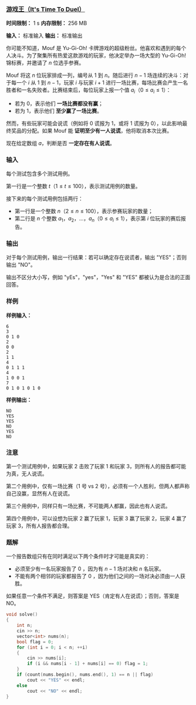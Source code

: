### [游戏王（It's Time To Duel）](https://codeforces.com/contest/2109/problem/A)

**时间限制：** 1 s
**内存限制：** 256 MB

**输入：** 标准输入
**输出：** 标准输出



你可能不知道，Mouf 是 Yu-Gi-Oh! 卡牌游戏的超级粉丝。他喜欢和遇到的每个人决斗。为了聚集所有热爱这款游戏的玩家，他决定举办一场大型的 Yu-Gi-Oh! 锦标赛，并邀请了 $n$ 位选手参赛。

Mouf 将这 $n$ 位玩家排成一列，编号从 $1$ 到 $n$。随后进行 $n - 1$ 场连续的决斗：对于每一个 $i$ 从 $1$ 到 $n - 1$，玩家 $i$ 与玩家 $i + 1$ 进行一场比赛，每场比赛会产生一名胜者和一名失败者。比赛结束后，每位玩家上报一个值 $a_i$（$0 \le a_i \le 1$）：

* 若为 $0$，表示他们 **一场比赛都没有赢**；
* 若为 $1$，表示他们 **至少赢了一场比赛**。

然而，有些玩家可能会说谎（例如将 $0$ 谎报为 $1$，或将 $1$ 谎报为 $0$），以此影响最终奖品的分配。如果 Mouf 能 **证明至少有一人说谎**，他将取消本次比赛。

现在给定数组 $a$，判断是否 **一定存在有人说谎**。







### 输入

每个测试包含多个测试用例。

第一行是一个整数 $t$（$1 \le t \le 100$），表示测试用例的数量。

接下来的每个测试用例包括两行：

* 第一行是一个整数 $n$（$2 \le n \le 100$），表示参赛玩家的数量；
* 第二行是 $n$ 个整数 $a_1$，$a_2$，$\ldots$，$a_n$（$0 \le a_i \le 1$），表示第 $i$ 位玩家的赛后报告。





### 输出

对于每个测试用例，输出一行结果：若可以确定存在说谎者，输出 "YES"；否则输出 "NO"。

输出不区分大小写，例如 "yEs"，"yes"，"Yes" 和 "YES" 都被认为是合法的正面回答。





### 样例

**样例输入：**

```
6
3
0 1 0
2
0 0
2
1 1
4
0 1 1 1
4
1 0 0 1
7
0 1 0 1 0 1 0
```



**样例输出：**

```
NO
YES
YES
NO
YES
NO
```





### 注意

第一个测试用例中，如果玩家 $2$ 击败了玩家 $1$ 和玩家 $3$，则所有人的报告都可能为真，无人说谎。

第二个用例中，仅有一场比赛（$1$ 号 vs $2$ 号），必须有一个人胜利，但两人都声称自己没赢，显然有人在说谎。

第三个用例中，同样只有一场比赛，不可能两人都赢，因此也有人说谎。

第四个用例中，可以设想为玩家 $2$ 赢了玩家 $1$，玩家 $3$ 赢了玩家 $2$，玩家 $4$ 赢了玩家 $3$，所有人报告都合理。





### 题解

一个报告数组只有在同时满足以下两个条件时才可能是真实的：

- 必须至少有一名玩家报告了 $0$ ，因为有 $n - 1$ 场对决和 $n$ 名玩家。
- 不能有两个相邻的玩家都报告了 $0$ ，因为他们之间的一场对决必须由一人获胜。

如果任意一个条件不满足，则答案是 YES（肯定有人在说谎）；否则，答案是 NO。



```cpp
void solve()
{
	int n;
	cin >> n;
	vector<int> nums(n);
	bool flag = 0;
	for (int i = 0; i < n; ++i)
	{
		cin >> nums[i];
		if (i && nums[i - 1] + nums[i] == 0) flag = 1;
	}
	if (count(nums.begin(), nums.end(), 1) == n || flag)
		cout << "YES" << endl;
	else
		cout << "NO" << endl;
}
```